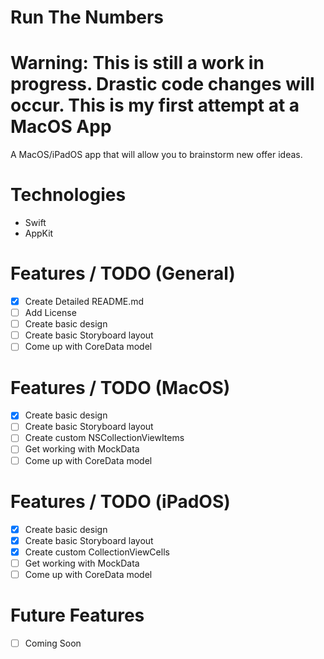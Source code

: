 # Run The Numbers

# Warning: This is still a work in progress. Drastic code changes will occur. This is my first attempt at a MacOS App

A MacOS/iPadOS app that will allow you to brainstorm new offer ideas. 

# Technologies

* Swift
* AppKit

# Features / TODO (General)

- [X] Create Detailed README.md
- [ ] Add License
- [ ] Create basic design
- [ ] Create basic Storyboard layout
- [ ] Come up with CoreData model

# Features / TODO (MacOS)

- [X] Create basic design
- [ ] Create basic Storyboard layout
- [ ] Create custom NSCollectionViewItems
- [ ] Get working with MockData
- [ ] Come up with CoreData model

# Features / TODO (iPadOS)

- [X] Create basic design
- [X] Create basic Storyboard layout
- [X] Create custom CollectionViewCells
- [ ] Get working with MockData
- [ ] Come up with CoreData model

# Future Features

- [ ] Coming Soon